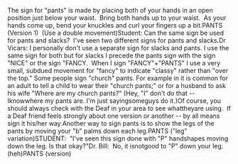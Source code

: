 The sign for "pants" is
    made by placing both of your hands in an open position just below your waist.  Bring
    both hands up to your waist.  As your hands come up, bend your knuckles 
	and curl your fingers up a bit.PANTS (Version 1)  (Use a double movement)Student: Can the same sign be used for pants and slacks?  I've seen two
    different signs for pants and slacks.Dr Vicars: I personally don't use a separate sign for slacks and pants. I 
	use the same sign for both but for slacks I precede the pants sign with the 
	sign "NICE" or the sign "FANCY.  When I sign
    "FANCY"+"PANTS" I use a very small, subdued movement for 
	"fancy" to indicate "classy" rather than "over the top." Some people sign 
	"church" pants. For example in it is common for an adult to tell a child to 
	wear their "church pants;" or for a husband to ask his wife "Where are my 
	church pants?" (Hey, "I" don't do that -- Iknowwhere my pants are. 
	I'm just sayingsomeguys do it.)Of course, you should always check with the Deaf in your area to 
	see whattheyare using.  If a Deaf friend feels strongly about 
	one version or another -- by all
    means sign it his/her way.Another way to sign pants is
    to show the legs of the pants by moving your "b" palms down each leg.PANTS ("leg" variation)STUDENT:  "I've seen this sign done with "P" handshapes moving down the 
	leg. Is that okay?"Dr. Bill:  No, it isnotgood to "P" down your leg. (heh)PANTS (version)